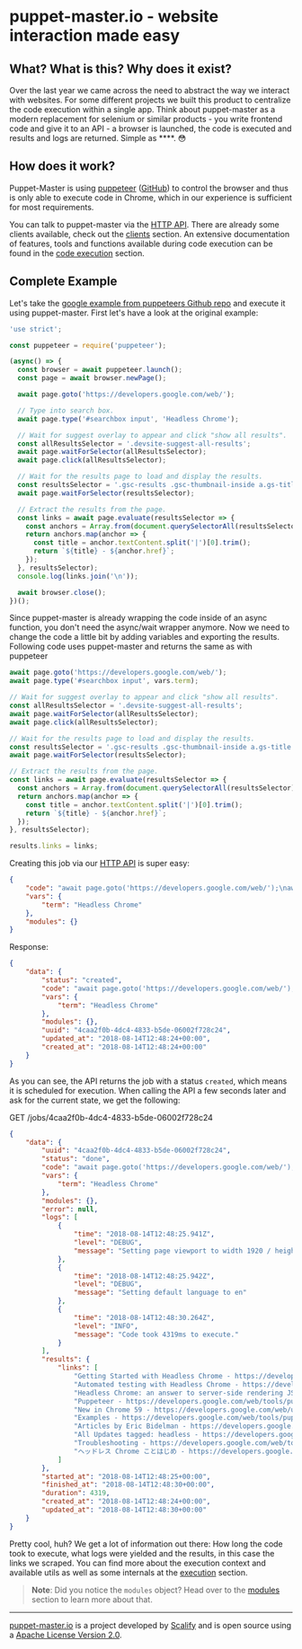 # puppet-master.io - website interaction made easy


## What? What is this? Why does it exist?

Over the last year we came across the need to abstract the way we interact with websites. For some different projects we built this product to centralize the code execution within a single app. Think about puppet-master as a modern replacement for selenium or similar products - you write frontend code and give it to an API -   a browser is launched, the code is executed and results and logs are returned. Simple as \*\*\*\*. :flushed:

## How does it work?

Puppet-Master is using [puppeteer](https://pptr.dev/) ([GitHub](https://github.com/GoogleChrome/puppeteer)) to control the browser and thus is only able to execute code in Chrome, which in our experience is sufficient for most requirements.

You can talk to puppet-master via the [HTTP API](api.md). There are already some clients available, check out the [clients](clients.md) section. An extensive documentation of features, tools and functions available during code execution can be found in the [code execution](execution.md) section.


## Complete Example

Let's take the [google example from puppeteers Github repo](https://github.com/GoogleChrome/puppeteer/blob/d68033aeca234a93c9ac5298258a5d324748466a/examples/search.js) and execute it using puppet-master. First let's have a look at the original example: 

```js
'use strict';

const puppeteer = require('puppeteer');

(async() => {
  const browser = await puppeteer.launch();
  const page = await browser.newPage();

  await page.goto('https://developers.google.com/web/');

  // Type into search box.
  await page.type('#searchbox input', 'Headless Chrome');

  // Wait for suggest overlay to appear and click "show all results".
  const allResultsSelector = '.devsite-suggest-all-results';
  await page.waitForSelector(allResultsSelector);
  await page.click(allResultsSelector);

  // Wait for the results page to load and display the results.
  const resultsSelector = '.gsc-results .gsc-thumbnail-inside a.gs-title';
  await page.waitForSelector(resultsSelector);

  // Extract the results from the page.
  const links = await page.evaluate(resultsSelector => {
    const anchors = Array.from(document.querySelectorAll(resultsSelector));
    return anchors.map(anchor => {
      const title = anchor.textContent.split('|')[0].trim();
      return `${title} - ${anchor.href}`;
    });
  }, resultsSelector);
  console.log(links.join('\n'));

  await browser.close();
})();
```
Since puppet-master is already wrapping the code inside of an async function, you don't need the async/wait wrapper anymore. Now we need to change the code a little bit by adding variables and exporting the results. 
Following code uses puppet-master and returns the same as with puppeteer

```js
await page.goto('https://developers.google.com/web/');
await page.type('#searchbox input', vars.term);

// Wait for suggest overlay to appear and click "show all results".
const allResultsSelector = '.devsite-suggest-all-results';
await page.waitForSelector(allResultsSelector);
await page.click(allResultsSelector);

// Wait for the results page to load and display the results.
const resultsSelector = '.gsc-results .gsc-thumbnail-inside a.gs-title';
await page.waitForSelector(resultsSelector);

// Extract the results from the page.
const links = await page.evaluate(resultsSelector => {
  const anchors = Array.from(document.querySelectorAll(resultsSelector));
  return anchors.map(anchor => {
    const title = anchor.textContent.split('|')[0].trim();
    return `${title} - ${anchor.href}`;
  });
}, resultsSelector);

results.links = links;
```

Creating this job via our [HTTP API](api.md) is super easy:

```json
{
    "code": "await page.goto('https://developers.google.com/web/');\nawait page.type('#searchbox input', vars.term);\n\n// Wait for suggest overlay to appear and click \"show all results\".\nconst allResultsSelector = '.devsite-suggest-all-results';\nawait page.waitForSelector(allResultsSelector);\nawait page.click(allResultsSelector);\n\n// Wait for the results page to load and display the results.\nconst resultsSelector = '.gsc-results .gsc-thumbnail-inside a.gs-title';\nawait page.waitForSelector(resultsSelector);\n\n// Extract the results from the page.\nconst links = await page.evaluate(resultsSelector => {\n  const anchors = Array.from(document.querySelectorAll(resultsSelector));\n  return anchors.map(anchor => {\n    const title = anchor.textContent.split('|')[0].trim();\n    return `${title} - ${anchor.href}`;\n  });\n}, resultsSelector);\n\nresults.links = links;",
    "vars": {
        "term": "Headless Chrome"
    },
    "modules": {}
}
```

Response: 
```json
{
    "data": {
        "status": "created",
        "code": "await page.goto('https://developers.google.com/web/');\nawait page.type('#searchbox input', vars.term);\n\n// Wait for suggest overlay to appear and click \"show all results\".\nconst allResultsSelector = '.devsite-suggest-all-results';\nawait page.waitForSelector(allResultsSelector);\nawait page.click(allResultsSelector);\n\n// Wait for the results page to load and display the results.\nconst resultsSelector = '.gsc-results .gsc-thumbnail-inside a.gs-title';\nawait page.waitForSelector(resultsSelector);\n\n// Extract the results from the page.\nconst links = await page.evaluate(resultsSelector => {\n  const anchors = Array.from(document.querySelectorAll(resultsSelector));\n  return anchors.map(anchor => {\n    const title = anchor.textContent.split('|')[0].trim();\n    return `${title} - ${anchor.href}`;\n  });\n}, resultsSelector);\n\nresults.links = links;",
        "vars": {
            "term": "Headless Chrome"
        },
        "modules": {},
        "uuid": "4caa2f0b-4dc4-4833-b5de-06002f728c24",
        "updated_at": "2018-08-14T12:48:24+00:00",
        "created_at": "2018-08-14T12:48:24+00:00"
    }
}
```

As you can see, the API returns the job with a status `created`, which means it is scheduled for execution. When calling the API a few seconds later and ask for the current state, we get the following:

GET /jobs/4caa2f0b-4dc4-4833-b5de-06002f728c24

```json
{
    "data": {
        "uuid": "4caa2f0b-4dc4-4833-b5de-06002f728c24",
        "status": "done",
        "code": "await page.goto('https://developers.google.com/web/');\nawait page.type('#searchbox input', vars.term);\n\n// Wait for suggest overlay to appear and click \"show all results\".\nconst allResultsSelector = '.devsite-suggest-all-results';\nawait page.waitForSelector(allResultsSelector);\nawait page.click(allResultsSelector);\n\n// Wait for the results page to load and display the results.\nconst resultsSelector = '.gsc-results .gsc-thumbnail-inside a.gs-title';\nawait page.waitForSelector(resultsSelector);\n\n// Extract the results from the page.\nconst links = await page.evaluate(resultsSelector => {\n  const anchors = Array.from(document.querySelectorAll(resultsSelector));\n  return anchors.map(anchor => {\n    const title = anchor.textContent.split('|')[0].trim();\n    return `${title} - ${anchor.href}`;\n  });\n}, resultsSelector);\n\nresults.links = links;",
        "vars": {
            "term": "Headless Chrome"
        },
        "modules": {},
        "error": null,
        "logs": [
            {
                "time": "2018-08-14T12:48:25.941Z",
                "level": "DEBUG",
                "message": "Setting page viewport to width 1920 / height 1080"
            },
            {
                "time": "2018-08-14T12:48:25.942Z",
                "level": "DEBUG",
                "message": "Setting default language to en"
            },
            {
                "time": "2018-08-14T12:48:30.264Z",
                "level": "INFO",
                "message": "Code took 4319ms to execute."
            }
        ],
        "results": {
            "links": [
                "Getting Started with Headless Chrome - https://developers.google.com/web/updates/2017/04/headless-chrome",
                "Automated testing with Headless Chrome - https://developers.google.com/web/updates/2017/06/headless-karma-mocha-chai",
                "Headless Chrome: an answer to server-side rendering JS sites ... - https://developers.google.com/web/tools/puppeteer/articles/ssr",
                "Puppeteer - https://developers.google.com/web/tools/puppeteer/",
                "New in Chrome 59 - https://developers.google.com/web/updates/2017/05/nic59",
                "Examples - https://developers.google.com/web/tools/puppeteer/examples",
                "Articles by Eric Bidelman - https://developers.google.com/web/resources/contributors/ericbidelman",
                "All Updates tagged: headless - https://developers.google.com/web/updates/tags/headless",
                "Troubleshooting - https://developers.google.com/web/tools/puppeteer/troubleshooting",
                "ヘッドレス Chrome ことはじめ - https://developers.google.com/web/updates/2017/04/headless-chrome?hl=ja"
            ]
        },
        "started_at": "2018-08-14T12:48:25+00:00",
        "finished_at": "2018-08-14T12:48:30+00:00",
        "duration": 4319,
        "created_at": "2018-08-14T12:48:24+00:00",
        "updated_at": "2018-08-14T12:48:30+00:00"
    }
}
```

Pretty cool, huh? We get a lot of information out there: How long the code took to execute, what logs were yielded and the results, in this case the links we scraped. You can find more about the execution context and available utils as well as some internals at the [execution](execution.md) section.

> **Note**: Did you notice the `modules` object? Head over to the [modules](modules.md) section to learn more about that.


---------------------------------

[puppet-master.io](https://puppet-master.io) is a project developed by [Scalify](https://www.scalify.me) and is open source using a [Apache License Version 2.0](https://github.com/Scalify/puppet-master-client-go/blob/master/LICENSE).
